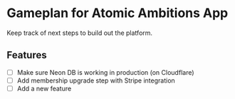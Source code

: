 # Gameplan for Atomic Ambitions App

Keep track of next steps to build out the platform.

## Features

- [ ] Make sure Neon DB is working in production (on Cloudflare)
- [ ] Add membership upgrade step with Stripe integration
- [ ] Add a new feature
